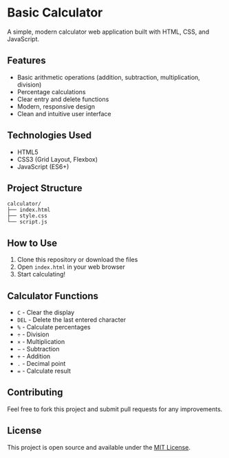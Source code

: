 # Basic Calculator

A simple, modern calculator web application built with HTML, CSS, and JavaScript.

## Features

- Basic arithmetic operations (addition, subtraction, multiplication, division)
- Percentage calculations
- Clear entry and delete functions
- Modern, responsive design
- Clean and intuitive user interface

## Technologies Used

- HTML5
- CSS3 (Grid Layout, Flexbox)
- JavaScript (ES6+)

## Project Structure

```
calculator/
├── index.html
├── style.css
└── script.js
```

## How to Use

1. Clone this repository or download the files
2. Open `index.html` in your web browser
3. Start calculating!

## Calculator Functions

- `C` - Clear the display
- `DEL` - Delete the last entered character
- `%` - Calculate percentages
- `÷` - Division
- `×` - Multiplication
- `−` - Subtraction
- `+` - Addition
- `.` - Decimal point
- `=` - Calculate result

## Contributing

Feel free to fork this project and submit pull requests for any improvements.

## License

This project is open source and available under the [MIT License](LICENSE).
